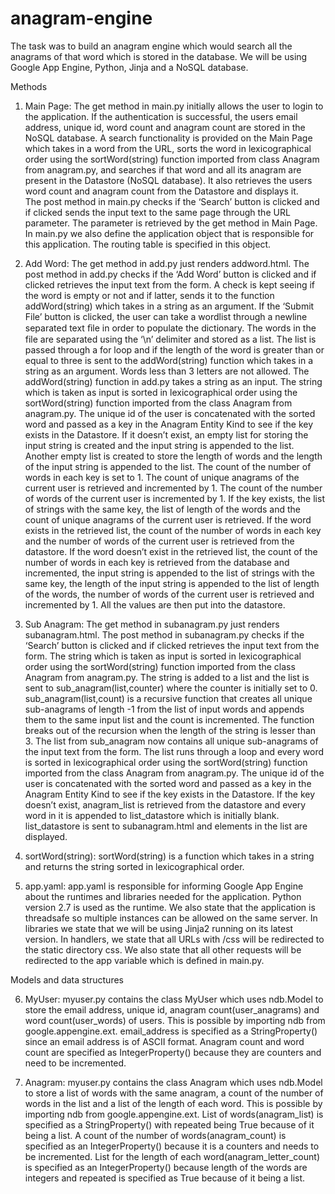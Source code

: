 # anagram-engine
The task was to build an anagram engine which would search all the anagrams of that word which is stored in the database. We will be using Google App Engine, Python, Jinja and a NoSQL database.

Methods

1. Main Page:
The get method in main.py initially allows the user to login to the application. If the authentication is successful, the users email address, unique id, word count and anagram count are stored in the NoSQL database. A search functionality is provided on the Main Page which takes in a word from the URL, sorts the word in lexicographical order using the sortWord(string) function imported from class Anagram from anagram.py, and searches if that word and all its anagram are present in the Datastore (NoSQL database). It also retrieves the users word count and anagram count from the Datastore and displays it.   
The post method in main.py checks if the ‘Search’ button is clicked and if clicked sends the input text to the same page through the URL parameter. The parameter is retrieved by the get method in Main Page.
In main.py we also define the application object that is responsible for this application. The routing table is specified in this object.


2. Add Word:
The get method in add.py just renders addword.html.
The post method in add.py checks if the ‘Add Word’ button is clicked and if clicked retrieves the input text from the form. A check is kept seeing if the word is empty or not and if latter, sends it to the function addWord(string) which takes in a string as an argument. If the ‘Submit File’ button is clicked, the user can take a wordlist through a newline separated text ﬁle in order to populate the dictionary. The words in the file are separated using the ‘\n’ delimiter and stored as a list. The list is passed through a for loop and if the length of the word is greater than or equal to three is sent to the addWord(string) function which takes in a string as an argument. Words less than 3 letters are not allowed.
The addWord(string) function in add.py takes a string as an input. The string which is taken as input is sorted in lexicographical order using the sortWord(string) function imported from the class Anagram from anagram.py. The unique id of the user is concatenated with the sorted word and passed as a key in the Anagram Entity Kind to see if the key exists in the Datastore. If it doesn’t exist, an empty list for storing the input string is created and the input string is appended to the list. Another empty list is created to store the length of words and the length of the input string is appended to the list. The count of the number of words in each key is set to 1. The count of unique anagrams of the current user is retrieved and incremented by 1. The count of the number of words of the current user is incremented by 1. If the key exists, the list of strings with the same key, the list of length of the words and the count of unique anagrams of the current user is retrieved. If the word exists in the retrieved list, the count of the number of words in each key and the number of words of the current user is retrieved from the datastore. If the word doesn’t exist in the retrieved list, the count of the number of words in each key is retrieved from the database and incremented, the input string is appended to the list of strings with the same key, the length of the input string is appended to the list of length of the words, the number of words of the current user is retrieved and incremented by 1. All the values are then put into the datastore.   

3. Sub Anagram:
The get method in subanagram.py just renders subanagram.html.
The post method in subanagram.py checks if the ‘Search’ button is clicked and if clicked retrieves the input text from the form. The string which is taken as input is sorted in lexicographical order using the sortWord(string) function imported from the class Anagram from anagram.py. The string is added to a list and the list is sent to sub_anagram(list,counter) where the counter is initially set to 0. sub_anagram(list,count) is a recursive function that creates all unique sub-anagrams of length -1 from the list of input words and appends them to the same input list and the count is incremented. The function breaks out of the recursion when the length of the string is lesser than 3. The list from sub_anagram now contains all unique sub-anagrams of the input text from the form. The list runs through a loop and every word is sorted in lexicographical order using the sortWord(string) function imported from the class Anagram from anagram.py. The unique id of the user is concatenated with the sorted word and passed as a key in the Anagram Entity Kind to see if the key exists in the Datastore. If the key doesn’t exist, anagram_list is retrieved from the datastore and every word in it is appended to list_datastore which is initially blank. list_datastore is sent to subanagram.html and elements in the list are displayed.
4. sortWord(string):
sortWord(string) is a function which takes in a string and returns the string sorted in lexicographical order.

5. app.yaml:
app.yaml is responsible for informing Google App Engine about the runtimes and libraries needed for the application. Python version 2.7 is used as the runtime. We also state that the application is threadsafe so multiple instances can be allowed on the same server. In libraries we state that we will be using Jinja2 running on its latest version. In handlers, we state that all URLs with /css will be redirected to the static directory css. We also state that all other requests will be redirected to the app variable which is defined in main.py. 

Models and data structures

6. MyUser:
myuser.py contains the class MyUser which uses ndb.Model to store the email address, unique id, anagram count(user_anagrams) and word count(user_words) of users. This is possible by importing ndb from google.appengine.ext. email_address is specified as a StringProperty() since an email address is of ASCII format. Anagram count and word count are specified as IntegerProperty() because they are counters and need to be incremented.  

7. Anagram:
myuser.py contains the class Anagram which uses ndb.Model to store a list of words 	with the same anagram, a count of the number of words in the list and a list of the 	length of each word. This is possible by importing ndb from google.appengine.ext. List of 	words(anagram_list) is specified as a StringProperty() with repeated being True because 	of it being a list. A count of the number of words(anagram_count) is specified as an 	IntegerProperty() because it is a counters and needs to be incremented. List for the 	length of each word(anagram_letter_count) is specified as an IntegerProperty() because 	length of the words are integers and repeated is specified as True because of it being a 	list.
